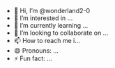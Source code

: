 - 👋 Hi, I’m @wonderland2-0
- 👀 I’m interested in ...
- 🌱 I’m currently learning ...
- 💞️ I’m looking to collaborate on ...
- 📫 How to reach me  i...
- 😄 Pronouns: ...
- ⚡ Fun fact: ...

<!---
wonderland2-0/wonderland2-0 is a ✨ special ✨ repository because its `README.md` (this file) appears on your GitHub profile.
You can click the Preview link to take a look at your changes.
--->
